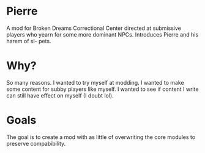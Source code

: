 # Pierre
A mod for Broken Dreams Correctional Center directed at submissive players who yearn for some more dominant NPCs. Introduces Pierre and his harem of sl- pets.

# Why?
So many reasons. I wanted to try myself at modding. I wanted to make some content for subby players like myself. I wanted to see if content I write can still have effect on myself (I doubt lol).

# Goals
The goal is to create a mod with as little of overwriting the core modules to preserve compabibility. 
